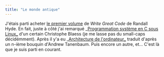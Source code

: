 ```yaml
---
title: "Le monde antique"
---
```


J'étais parti acheter [le premier
volume](http://www.lmet.fr/fiche.cgi?_ISBN=1-59327-003-8) de _Write Great
Code_ de Randall Hyde. En fait, juste à côté j'ai remarqué _[Programmation
système en C sous Linux_](http://www.lmet.fr/fiche.cgi?_ISBN=2-212-11054-5)
d'un certain Christophe Blaess (je me lasse pas du small-caps décidémment).
Après il y'a eu _[Architecture de
l'ordinateur_](http://www.lmet.fr/fiche.cgi?_ISBN=2-10-005158-X) traduit
d'après un n-ième bouquin d'Andrew Tanenbaum. Puis encore un autre, et...
C'est là que je suis parti en courant.

